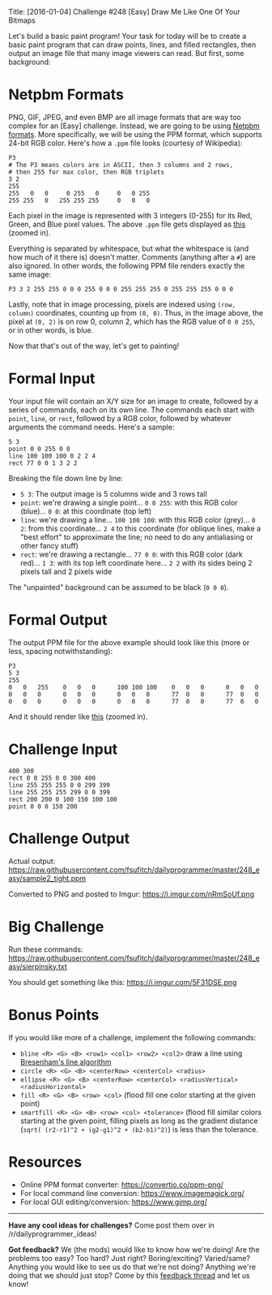 Title: [2016-01-04] Challenge #248 [Easy] Draw Me Like One Of Your Bitmaps

Let's build a basic paint program! Your task for today will be to create a basic paint program that can draw points, lines, and filled rectangles, then output an image file that many image viewers can read. But first, some background:

#  Netpbm Formats

PNG, GIF, JPEG, and even BMP are all image formats that are way too complex for an [Easy] challenge. Instead, we are going to be using [Netpbm formats](https://en.wikipedia.org/wiki/Netpbm_format). More specifically, we will be using the PPM format, which supports 24-bit RGB color. Here's how a `.ppm` file looks (courtesy of Wikipedia):

    P3
    # The P3 means colors are in ASCII, then 3 columns and 2 rows,
    # then 255 for max color, then RGB triplets
    3 2
    255
    255   0   0     0 255   0     0   0 255
    255 255   0   255 255 255     0   0   0

Each pixel in the image is represented with 3 integers (0-255) for its Red, Green, and Blue pixel values. The above `.ppm` file gets displayed as [this](https://upload.wikimedia.org/wikipedia/commons/5/57/Tiny6pixel.png) (zoomed in). 

Everything is separated by whitespace, but what the whitespace is (and how much of it there is) doesn't matter. Comments (anything after a `#`) are also ignored. In other words, the following PPM file renders exactly the same image:

    P3 3 2 255 255 0 0 0 255 0 0 0 255 255 255 0 255 255 255 0 0 0

Lastly, note that in image processing, pixels are indexed using `(row, column)` coordinates, counting up from `(0, 0)`. Thus, in the image above, the pixel at `(0, 2)` is on row 0, column 2, which has the RGB value of `0 0 255`, or in other words, is blue.

Now that that's out of the way, let's get to painting!

# Formal Input

Your input file will contain an X/Y size for an image to create, followed by a series of commands, each on its own line. The commands each start with `point`, `line`, or `rect`, followed by a RGB color, followed by whatever arguments the command needs. Here's a sample:

    5 3
    point 0 0 255 0 0
    line 100 100 100 0 2 2 4
    rect 77 0 0 1 3 2 2

Breaking the file down line by line:

* `5 3`: The output image is 5 columns wide and 3 rows tall
* `point`: we're drawing a single point... `0 0 255`: with this RGB color (blue)... `0 0`: at this coordinate (top left)
* `line`: we're drawing a line... `100 100 100`: with this RGB color (grey)... `0 2`: from this coordinate... `2 4` to this coordinate (for oblique lines, make a "best effort" to approximate the line; no need to do any antialiasing or other fancy stuff)
* `rect`: we're drawing a rectangle... `77 0 0`: with this RGB color (dark red)... `1 3`: with its top left coordinate here... `2 2` with its sides being 2 pixels tall and 2 pixels wide

The "unpainted" background can be assumed to be black (`0 0 0`).

# Formal Output

The output PPM file for the above example should look like this (more or less, spacing notwithstanding):

    P3
    5 3
    255
    0   0   255    0   0   0      100 100 100    0   0   0      0   0   0  
    0   0   0      0   0   0      0   0   0      77  0   0      77  0   0  
    0   0   0      0   0   0      0   0   0      77  0   0      77  0   0  
        
And it should render like [this](https://i.imgur.com/EaGSFdZ.png) (zoomed in).

# Challenge Input

    400 300
    rect 0 0 255 0 0 300 400
    line 255 255 255 0 0 299 399
    line 255 255 255 299 0 0 399
    rect 200 200 0 100 150 100 100
    point 0 0 0 150 200

# Challenge Output

Actual output: https://raw.githubusercontent.com/fsufitch/dailyprogrammer/master/248_easy/sample2_tight.ppm

Converted to PNG and posted to Imgur: https://i.imgur.com/nRmSoUf.png

# Big Challenge

Run these commands: https://raw.githubusercontent.com/fsufitch/dailyprogrammer/master/248_easy/sierpinsky.txt

You should get something like this: https://i.imgur.com/5F31DSE.png

# Bonus Points

If you would like more of a challenge, implement the following commands:

* `bline <R> <G> <B> <row1> <col1> <row2> <col2>` draw a line using [Bresenham's line algorithm](https://en.wikipedia.org/wiki/Bresenham%27s_line_algorithm)
* `circle <R> <G> <B> <centerRow> <centerCol> <radius>`
* `ellipse <R> <G> <B> <centerRow> <centerCol> <radiusVertical> <radiusHorizontal>`
* `fill <R> <G> <B> <row> <col>` (flood fill one color starting at the given point)
* `smartfill <R> <G> <B> <row> <col> <tolerance>` (flood fill similar colors starting at the given point, filling pixels as long as the gradient distance (`sqrt( (r2-r1)^2 + (g2-g1)^2 + (b2-b1)^2)`) is less than the tolerance.

# Resources

* Online PPM format converter: https://convertio.co/ppm-png/
* For local command line conversion: https://www.imagemagick.org/
* For local GUI editing/conversion: https://www.gimp.org/

-------

**Have any cool ideas for challenges?** Come post them over in /r/dailyprogrammer_ideas!

**Got feedback?** We (the mods) would like to know how we're doing! Are the problems too easy? Too hard? Just right? Boring/exciting? Varied/same? Anything you would like to see us do that we're not doing? Anything we're doing that we should just stop? Come by this [feedback thread](https://redd.it/3zgexx) and let us know!